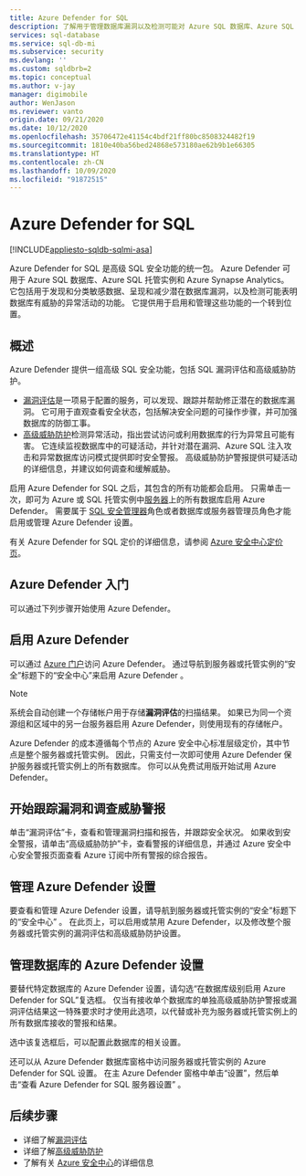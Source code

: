 ```yaml
---
title: Azure Defender for SQL
description: 了解用于管理数据库漏洞以及检测可能对 Azure SQL 数据库、Azure SQL 托管实例或 Azure Synapse 中数据库造成威胁的异常活动的功能。
services: sql-database
ms.service: sql-db-mi
ms.subservice: security
ms.devlang: ''
ms.custom: sqldbrb=2
ms.topic: conceptual
ms.author: v-jay
manager: digimobile
author: WenJason
ms.reviewer: vanto
origin.date: 09/21/2020
ms.date: 10/12/2020
ms.openlocfilehash: 35706472e41154c4bdf21ff80bc8508324482f19
ms.sourcegitcommit: 1810e40ba56bed24868e573180ae62b9b1e66305
ms.translationtype: HT
ms.contentlocale: zh-CN
ms.lasthandoff: 10/09/2020
ms.locfileid: "91872515"
---
```

# <a name="azure-defender-for-sql"></a>Azure Defender for SQL
[!INCLUDE[appliesto-sqldb-sqlmi-asa](../includes/appliesto-sqldb-sqlmi-asa.md)]


Azure Defender for SQL 是高级 SQL 安全功能的统一包。 Azure Defender 可用于 Azure SQL 数据库、Azure SQL 托管实例和 Azure Synapse Analytics。 它包括用于发现和分类敏感数据、呈现和减少潜在数据库漏洞，以及检测可能表明数据库有威胁的异常活动的功能。 它提供用于启用和管理这些功能的一个转到位置。

## <a name="overview"></a>概述

Azure Defender 提供一组高级 SQL 安全功能，包括 SQL 漏洞评估和高级威胁防护。
- [漏洞评估](sql-vulnerability-assessment.md)是一项易于配置的服务，可以发现、跟踪并帮助修正潜在的数据库漏洞。 它可用于直观查看安全状态，包括解决安全问题的可操作步骤，并可加强数据库的防御工事。
- [高级威胁防护](threat-detection-overview.md)检测异常活动，指出尝试访问或利用数据库的行为异常且可能有害。 它连续监视数据库中的可疑活动，并针对潜在漏洞、Azure SQL 注入攻击和异常数据库访问模式提供即时安全警报。 高级威胁防护警报提供可疑活动的详细信息，并建议如何调查和缓解威胁。

启用 Azure Defender for SQL 之后，其包含的所有功能都会启用。 只需单击一次，即可为 Azure 或 SQL 托管实例中[服务器](logical-servers.md)上的所有数据库启用 Azure Defender。 需要属于 [SQL 安全管理器](/role-based-access-control/built-in-roles#sql-security-manager)角色或者数据库或服务器管理员角色才能启用或管理 Azure Defender 设置。

有关 Azure Defender for SQL 定价的详细信息，请参阅 [Azure 安全中心定价页](https://azure.cn/pricing/details/security-center/)。

## <a name="getting-started-with-azure-defender"></a>Azure Defender 入门

可以通过下列步骤开始使用 Azure Defender。

## <a name="enable-azure-defender"></a>启用 Azure Defender

可以通过 [Azure 门户](https://portal.azure.cn)访问 Azure Defender。 通过导航到服务器或托管实例的“安全”标题下的“安全中心”来启用 Azure Defender 。

> [!NOTE]
> 系统会自动创建一个存储帐户用于存储**漏洞评估**的扫描结果。 如果已为同一个资源组和区域中的另一台服务器启用 Azure Defender，则使用现有的存储帐户。
>
> Azure Defender 的成本遵循每个节点的 Azure 安全中心标准层级定价，其中节点是整个服务器或托管实例。 因此，只需支付一次即可使用 Azure Defender 保护服务器或托管实例上的所有数据库。 你可以从免费试用版开始试用 Azure Defender。

## <a name="start-tracking-vulnerabilities-and-investigating-threat-alerts"></a>开始跟踪漏洞和调查威胁警报

单击“漏洞评估”卡，查看和管理漏洞扫描和报告，并跟踪安全状况。 如果收到安全警报，请单击“高级威胁防护”卡，查看警报的详细信息，并通过 Azure 安全中心安全警报页面查看 Azure 订阅中所有警报的综合报告。

## <a name="manage-azure-defender-settings"></a>管理 Azure Defender 设置

要查看和管理 Azure Defender 设置，请导航到服务器或托管实例的“安全”标题下的“安全中心” 。 在此页上，可以启用或禁用 Azure Defender，以及修改整个服务器或托管实例的漏洞评估和高级威胁防护设置。

## <a name="manage-azure-defender-settings-for-a-database"></a>管理数据库的 Azure Defender 设置

要替代特定数据库的 Azure Defender 设置，请勾选“在数据库级别启用 Azure Defender for SQL”复选框。 仅当有接收单个数据库的单独高级威胁防护警报或漏洞评估结果这一特殊要求时才使用此选项，以代替或补充为服务器或托管实例上的所有数据库接收的警报和结果。

选中该复选框后，可以配置此数据库的相关设置。

还可以从 Azure Defender 数据库窗格中访问服务器或托管实例的 Azure Defender for SQL 设置。 在主 Azure Defender 窗格中单击“设置”，然后单击“查看 Azure Defender for SQL 服务器设置” 。

## <a name="next-steps"></a>后续步骤

- 详细了解[漏洞评估](sql-vulnerability-assessment.md)
- 详细了解[高级威胁防护](threat-detection-configure.md)
- 了解有关 [Azure 安全中心](/security-center/security-center-intro)的详细信息
